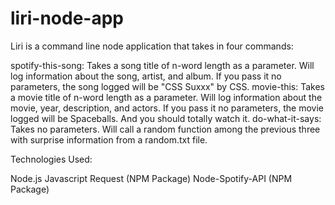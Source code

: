 # liri-node-app

Liri is a command line node application that takes in four commands:

spotify-this-song: Takes a song title of n-word length as a parameter. Will log information about the song, artist, and album. If you pass it no parameters, the song logged will be "CSS Suxxx" by CSS.
movie-this: Takes a movie title of n-word length as a parameter. Will log information about the movie, year, description, and actors. If you pass it no parameters, the movie logged will be Spaceballs. And you should totally watch it.
do-what-it-says: Takes no parameters. Will call a random function among the previous three with surprise information from a random.txt file.

Technologies Used:

Node.js
Javascript
Request (NPM Package)
Node-Spotify-API (NPM Package)
